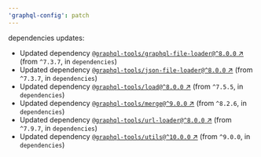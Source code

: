 ```yaml
---
'graphql-config': patch
---
```

dependencies updates:
  - Updated dependency [`@graphql-tools/graphql-file-loader@^8.0.0` ↗︎](https://www.npmjs.com/package/@graphql-tools/graphql-file-loader/v/8.0.0) (from `^7.3.7`, in `dependencies`)
  - Updated dependency [`@graphql-tools/json-file-loader@^8.0.0` ↗︎](https://www.npmjs.com/package/@graphql-tools/json-file-loader/v/8.0.0) (from `^7.3.7`, in `dependencies`)
  - Updated dependency [`@graphql-tools/load@^8.0.0` ↗︎](https://www.npmjs.com/package/@graphql-tools/load/v/8.0.0) (from `^7.5.5`, in `dependencies`)
  - Updated dependency [`@graphql-tools/merge@^9.0.0` ↗︎](https://www.npmjs.com/package/@graphql-tools/merge/v/9.0.0) (from `^8.2.6`, in `dependencies`)
  - Updated dependency [`@graphql-tools/url-loader@^8.0.0` ↗︎](https://www.npmjs.com/package/@graphql-tools/url-loader/v/8.0.0) (from `^7.9.7`, in `dependencies`)
  - Updated dependency [`@graphql-tools/utils@^10.0.0` ↗︎](https://www.npmjs.com/package/@graphql-tools/utils/v/10.0.0) (from `^9.0.0`, in `dependencies`)
